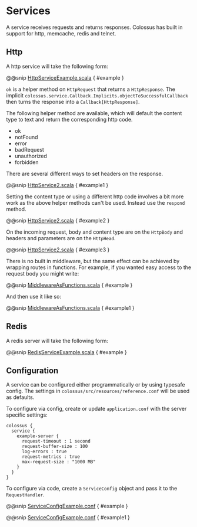 # Services

A service receives requests and returns responses. Colossus has built in support for http, memcache, redis and telnet.

## Http

A http service will take the following form:

@@snip [HttpServiceExample.scala](../scala/HttpServiceExample.scala) { #example }

`ok` is a helper method on `HttpRequest` that returns a `HttpResponse`. The implicit 
`colossus.service.Callback.Implicits.objectToSuccessfulCallback` then turns the response into a `Callback[HttpResponse]`.

The following helper method are available, which will default the content type to text and return the corresponding 
http code.

+ ok
+ notFound
+ error
+ badRequest
+ unauthorized
+ forbidden

There are several different ways to set headers on the response.

@@snip [HttpService2.scala](../scala/HttpService2.scala) { #example1 }

Setting the content type or using a different http code involves a bit more work as the above helper methods can't be 
used. Instead use the `respond` method.

@@snip [HttpService2.scala](../scala/HttpService2.scala) { #example2 }

On the incoming request, body and content type are on the `HttpBody` and headers and parameters are on the 
`HttpHead`.

@@snip [HttpService2.scala](../scala/HttpService2.scala) { #example3 }

There is no built in middleware, but the same effect can be achieved by wrapping routes in functions. For example,
if you wanted easy access to the request body you might write:

@@snip [MiddlewareAsFunctions.scala](../scala/MiddlewareAsFunctions.scala) { #example }

And then use it like so:

@@snip [MiddlewareAsFunctions.scala](../scala/MiddlewareAsFunctions.scala) { #example1 }

## Redis

A redis server will take the following form:

@@snip [RedisServiceExample.scala](../scala/RedisServiceExample.scala) { #example }

## Configuration

A service can be configured either programmatically or by using typesafe config. The settings in 
`colossus/src/resources/reference.conf` will be used as defaults.

To configure via config, create or update `application.conf` with the server specific settings:

```
colossus {
  service {
    example-server {
      request-timeout : 1 second
      request-buffer-size : 100
      log-errors : true
      request-metrics : true
      max-request-size : "1000 MB"
    }
  }
}
```

To configure via code, create a `ServiceConfig` object and pass it to the `RequestHandler`.

@@snip [ServiceConfigExample.conf](../scala/ServiceConfigExample.scala) { #example }

@@snip [ServiceConfigExample.conf](../scala/ServiceConfigExample.scala) { #example1 }
